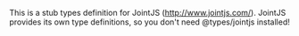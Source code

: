 This is a stub types definition for JointJS (http://www.jointjs.com/).
JointJS provides its own type definitions, so you don't need @types/jointjs installed!